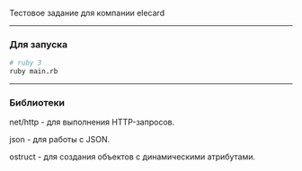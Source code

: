 Тестовое задание для компании elecard

-- --
### Для запуска

```bash
# ruby 3
ruby main.rb
```

-- --
### Библиотеки

net/http - для выполнения HTTP-запросов.

json - для работы с JSON.

ostruct - для создания объектов с динамическими атрибутами.